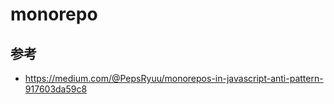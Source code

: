 # monorepo

## 参考

- <https://medium.com/@PepsRyuu/monorepos-in-javascript-anti-pattern-917603da59c8>
